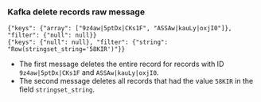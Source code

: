 ### Kafka delete records raw message

```
{"keys": {"array": ["9z4aw|5ptDx|CKs1F", "ASSAw|kauLy|oxjI0"]}, "filter": {"null": null}}
{"keys": {"null": null}, "filter": {"string": "Row(stringset_string='58KIR')"}}
```

* The first message deletes the entire record for records with ID `9z4aw|5ptDx|CKs1F` and `ASSAw|kauLy|oxjI0`.
* The second message deletes all records that had the value `58KIR` in the field `stringset_string`.
